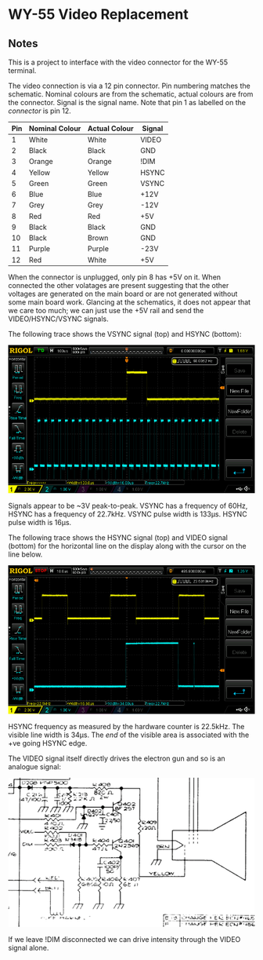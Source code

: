 # WY-55 Video Replacement

## Notes

This is a project to interface with the video connector for the WY-55 terminal.

The video connection is via a 12 pin connector. Pin numbering matches the
schematic. Nominal colours are from the schematic, actual colours are from the
connector. Signal is the signal name. Note that pin 1 as labelled on the
*connector* is pin 12.

| Pin | Nominal Colour | Actual Colour | Signal
|-|-|-|-|
|1|White|White|VIDEO|
|2|Black|Black|GND|
|3|Orange|Orange|!DIM|
|4|Yellow|Yellow|HSYNC|
|5|Green|Green|VSYNC|
|6|Blue|Blue|+12V|
|7|Grey|Grey|-12V|
|8|Red|Red|+5V|
|9|Black|Black|GND|
|10|Black|Brown|GND|
|11|Purple|Purple|-23V|
|12|Red|White|+5V|

When the connector is unplugged, only pin 8 has +5V on it. When connected the
other volatages are present suggesting that the other voltages are generated on
the main board or are not generated without some main board work. Glancing at
the schematics, it does not appear that we care too much; we can just use the
+5V rail and send the VIDEO/HSYNC/VSYNC signals.

The following trace shows the VSYNC signal (top) and HSYNC (bottom):

![](img/VSYNC-HSYNC.png)

Signals appear to be ~3V peak-to-peak. VSYNC has a frequency of 60Hz, HSYNC has
a frequency of 22.7kHz. VSYNC pulse width is 133µs. HSYNC pulse width is 16µs.

The following trace shows the HSYNC signal (top) and VIDEO signal (bottom) for
the horizontal line on the display along with the cursor on the line below.

![](img/HSYNC-VIDEO.png)

HSYNC frequency as measured by the hardware counter is 22.5kHz. The visible line
width is 34µs. The *end* of the visible area is associated with the +ve going
HSYNC edge.

The VIDEO signal itself directly drives the electron gun and so is an analogue
signal:

![](img/video-drive.png)

If we leave !DIM disconnected we can drive intensity through the VIDEO signal
alone.
